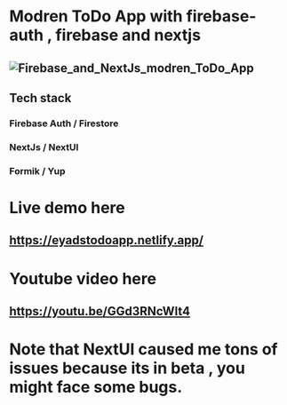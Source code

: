 # Modren ToDo App with firebase-auth , firebase and nextjs
 
## ![Firebase_and_NextJs_modren_ToDo_App](https://user-images.githubusercontent.com/103299832/203451574-1d647a4a-54a5-4ea9-9b27-14bead963529.gif)

## Tech stack
### Firebase Auth / Firestore
### NextJs / NextUI
### Formik / Yup


# Live demo here 
## https://eyadstodoapp.netlify.app/

# Youtube video here 
## https://youtu.be/GGd3RNcWlt4


# Note that NextUI caused me tons of issues because its in beta , you might face some bugs.
